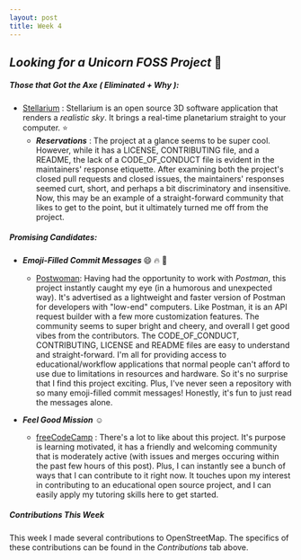 ```yaml
---
layout: post
title: Week 4
---
```


## *Looking for a Unicorn FOSS Project* :unicorn:

##### Those that Got the Axe ( Eliminated + Why ):
-  [Stellarium](https://github.com/Stellarium/stellarium) : Stellarium is an open source 3D software application that renders a *realistic sky*. It brings a real-time planetarium straight to your computer. :star:
    - <b>*Reservations*</b> :  The project at a glance seems to be super cool. However, while it has a LICENSE, CONTRIBUTING file, and a README, the lack of a CODE_OF_CONDUCT file is evident in the maintainers' response etiquette. After examining both the project's closed pull requests and closed issues, the maintainers' responses seemed curt, short, and perhaps a bit discriminatory and insensitive. Now, this may be an example of a straight-forward community that likes to get to the point, but it ultimately turned me off from the project.  

##### Promising Candidates:
- <b> *Emoji-Filled Commit Messages* </b> :smile: :fire: :wave:
  - [Postwoman](github.com/liyasthomas/postwoman): Having had the opportunity to work with *Postman*, this project instantly caught my eye (in a humorous and unexpected way). It's advertised as a lightweight and faster version of Postman for developers with "low-end" computers. Like Postman, it is an API request builder with a few more customization features. The community seems to super bright and cheery, and overall I get good vibes from the contributors. The CODE_OF_CONDUCT, CONTRIBUTING, LICENSE and README files are easy to understand and straight-forward. I'm all for providing access to educational/workflow applications that normal people can't afford to use due to limitations in resources and hardware. So it's no surprise that I find this project exciting. Plus, I've never seen a repository with so many emoji-filled commit messages! Honestly, it's fun to just read the messages alone.


- <b>*Feel Good Mission*</b> :relaxed:
  - [freeCodeCamp](https://github.com/freeCodeCamp/freeCodeCamp) : There's a lot to like about this project. It's purpose is learning motivated, it has a friendly and welcoming community that is moderately active (with issues and merges occuring within the past few hours of this post). Plus, I can instantly see a bunch of ways that I can contribute to it right now. It touches upon my interest in contributing to an educational open source project, and I can easily apply my tutoring skills here to get started.


##### Contributions This Week

This week I made several contributions to OpenStreetMap. The specifics of these contributions can be found in the *Contributions* tab above. 